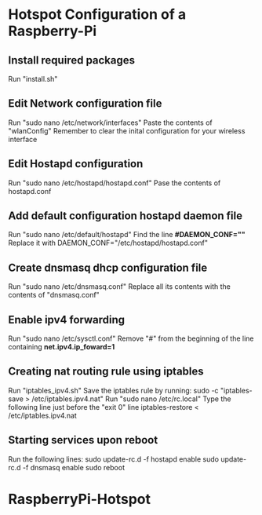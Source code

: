 # Hotspot Configuration of a Raspberry-Pi

## Install required packages
Run "install.sh" 

## Edit Network configuration file
Run "sudo nano /etc/network/interfaces"
Paste the contents of "wlanConfig"
Remember to clear the inital configuration for your wireless interface

## Edit Hostapd configuration
Run "sudo nano /etc/hostapd/hostapd.conf"
Pase the contents of hostapd.conf

## Add default configuration hostapd daemon file
Run "sudo nano /etc/default/hostapd"
Find the line __#DAEMON_CONF=""__
Replace it with  DAEMON_CONF="/etc/hostapd/hostapd.conf"

## Create dnsmasq dhcp configuration file
Run "sudo nano /etc/dnsmasq.conf"
Replace all its contents with the contents of "dnsmasq.conf"

## Enable ipv4 forwarding
Run "sudo nano /etc/sysctl.conf"
Remove "#" from the beginning of the line containing __net.ipv4.ip_foward=1__

## Creating nat routing rule using iptables
Run "iptables_ipv4.sh"
Save the iptables rule by running: sudo -c "iptables-save > /etc/iptables.ipv4.nat"
Run "sudo nano /etc/rc.local"
Type the following line just before the "exit 0" line
iptables-restore < /etc/iptables.ipv4.nat

## Starting services upon reboot
Run the following lines:
sudo update-rc.d -f hostapd enable
sudo update-rc.d -f dnsmasq enable
sudo reboot

# RaspberryPi-Hotspot
